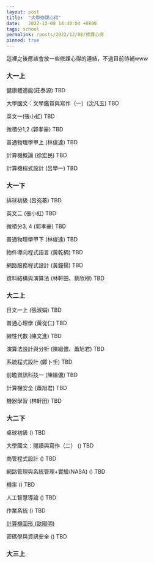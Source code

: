 ```yaml
---
layout: post
title:  "大學修課心得"
date:   2022-12-08 14:40:04 +0800
tags: school
permalink: /posts/2022/12/08/修課心得
pinned: true
---
```




這裡之後應該會放一些修課心得的連結，不過目前待補www

###  大一上

健康體適能(莊泰源) TBD

大學國文：文學鑑賞與寫作（一）(沈凡玉) TBD

英文一(張小虹) TBD

微積分1,2 (郭孝豪) TBD

普通物理學甲上 (林俊達) TBD

計算機概論 (徐宏民) TBD

計算機程式設計 (呂學一) TBD

### 大一下

排球初級 (呂宛蓁) TBD

英文二 (張小虹) TBD

微積分3, 4 (郭孝豪) TBD

普通物理學甲下 (林俊達) TBD

物件導向程式語言 (黃乾綱) TBD

網路服務程式設計 (黃鐘揚) TBD

資料結構與演算法 (林軒田、蔡欣穆) TBD

### 大二上

日文一上 (張淑娟) TBD

普通心理學 (黃從仁) TBD

線性代數 (陳文進) TBD

演算法設計與分析 (陳縕儂、蕭旭君) TBD

系統程式設計 (鄭卜壬) TBD

前瞻資訊科技一 (陳縕儂) TBD

計算機安全 (蕭旭君) TBD

機器學習 (林軒田) TBD

### 大二下

桌球初級 () TBD

大學國文：閱讀與寫作（二） () TBD

商管程式設計 () TBD

網路管理與系統管理+實驗(NASA) () TBD

機率 () TBD

人工智慧導論 () TBD

作業系統 () TBD

[計算機圖形 (歐陽明)](/posts/2022/12/26/計算機圖形心得)

密碼學與資訊安全 () TBD

### 大三上

